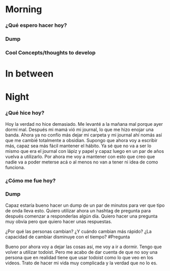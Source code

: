 



# Morning 

### ¿Qué espero hacer hoy?





### Dump










### Cool Concepts/thoughts to develop 





# In between










# Night 
### ¿Qué hice hoy?
Hoy la verdad no hice demasiado. Me levanté a la mañana mal porque ayer dormí mal. Después mi mamá vió mi journal, lo que me hizo enojar una banda. Ahora ya no confío más dejar mi carpeta y mi journal ahí nomás así que me cambié totalmente a obsidian. Supongo que ahora voy a escribir más, capaz sea más fácil mantener el hábito. Ya sé que no va a ser lo mismo que era el journal con lápiz y papel y capaz luego en un par de años vuelva a utilizarlo. Por ahora me voy a mantener con esto que creo que nadie va a poder meterse acá o al menos no van a tener ni idea de como funciona.


### ¿Cómo me fue hoy? 





### Dump
Capaz estaría bueno hacer un dump de un par de minutos para ver que tipo de onda lleva esto. Quiero utilizar ahora un hashtag de pregunta para después comenzar a responderlas algún día.  Quiero hacer una pregunta muy obvia pero que quiero hacer unas respuestas.

¿Por qué las personas cambian? ¿Y cuándo cambian más rápido? ¿La capacidad de cambiar disminuye con el tiempo? #Pregunta 

Bueno por ahora voy a dejar las cosas así, me voy a ir a dormir. Tengo que volver a utilizar todoist. Pero me acabo de dar cuenta de que no soy una persona que en realidad tiene que usar todoist como lo que veo en los videos. Trato de hacer mi vida muy complicada y la verdad que no lo es. 





 






